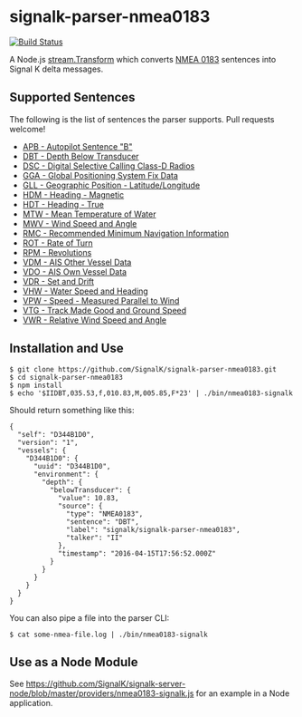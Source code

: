 # signalk-parser-nmea0183
[![Build Status](https://travis-ci.org/SignalK/signalk-parser-nmea0183.svg?branch=master)](https://travis-ci.org/SignalK/signalk-parser-nmea0183)


A Node.js [stream.Transform](https://nodejs.org/api/stream.html#stream_class_stream_transform)
which converts [NMEA 0183](http://www.nmea.org/content/nmea_standards/nmea_0183_v_410.asp)
sentences into Signal K delta messages.

## Supported Sentences
The following is the list of sentences the parser supports. Pull requests welcome!

- [APB - Autopilot Sentence "B"](http://www.catb.org/gpsd/NMEA.html#_apb_autopilot_sentence_b)
- [DBT - Depth Below Transducer](http://www.catb.org/gpsd/NMEA.html#_dbt_depth_below_transducer)
- [DSC - Digital Selective Calling Class-D Radios](http://continuouswave.com/whaler/reference/DSC_Datagrams.html)
- [GGA - Global Positioning System Fix Data](http://www.catb.org/gpsd/NMEA.html#_gga_global_positioning_system_fix_data)
- [GLL - Geographic Position - Latitude/Longitude](http://www.catb.org/gpsd/NMEA.html#_gll_geographic_position_latitude_longitude)
- [HDM - Heading - Magnetic](http://www.catb.org/gpsd/NMEA.html#_hdm_heading_magnetic)
- [HDT - Heading - True](http://www.catb.org/gpsd/NMEA.html#_hdt_heading_true)
- [MTW - Mean Temperature of Water](http://catb.org/gpsd/NMEA.html#_mtw_mean_temperature_of_water)
- [MWV - Wind Speed and Angle](http://www.catb.org/gpsd/NMEA.html#_mwv_wind_speed_and_angle)
- [RMC - Recommended Minimum Navigation Information](http://www.catb.org/gpsd/NMEA.html#_rmc_recommended_minimum_navigation_information)
- [ROT - Rate of Turn](http://www.catb.org/gpsd/NMEA.html#_rot_rate_of_turn)
- [RPM - Revolutions](http://www.catb.org/gpsd/NMEA.html#_rpm_revolutions)
- [VDM - AIS Other Vessel Data](http://catb.org/gpsd/AIVDM.html)
- [VDO - AIS Own Vessel Data](http://catb.org/gpsd/AIVDM.html)
- [VDR - Set and Drift](http://www.catb.org/gpsd/NMEA.html#_vdr_set_and_drift)
- [VHW - Water Speed and Heading](http://www.catb.org/gpsd/NMEA.html#_vhw_water_speed_and_heading)
- [VPW - Speed - Measured Parallel to Wind](http://www.catb.org/gpsd/NMEA.html#_vpw_speed_measured_parallel_to_wind)
- [VTG - Track Made Good and Ground Speed](http://www.catb.org/gpsd/NMEA.html#_vtg_track_made_good_and_ground_speed)
- [VWR - Relative Wind Speed and Angle](http://www.catb.org/gpsd/NMEA.html#_vwr_relative_wind_speed_and_angle)

## Installation and Use

```
$ git clone https://github.com/SignalK/signalk-parser-nmea0183.git
$ cd signalk-parser-nmea0183
$ npm install
$ echo '$IIDBT,035.53,f,010.83,M,005.85,F*23' | ./bin/nmea0183-signalk
```

Should return something like this:

```
{
  "self": "D344B1D0",
  "version": "1",
  "vessels": {
    "D344B1D0": {
      "uuid": "D344B1D0",
      "environment": {
        "depth": {
          "belowTransducer": {
            "value": 10.83,
            "source": {
              "type": "NMEA0183",
              "sentence": "DBT",
              "label": "signalk/signalk-parser-nmea0183",
              "talker": "II"
            },
            "timestamp": "2016-04-15T17:56:52.000Z"
          }
        }
      }
    }
  }
}
```

You can also pipe a file into the parser CLI:

```
$ cat some-nmea-file.log | ./bin/nmea0183-signalk
```

## Use as a Node Module

See https://github.com/SignalK/signalk-server-node/blob/master/providers/nmea0183-signalk.js for an
example in a Node application.
